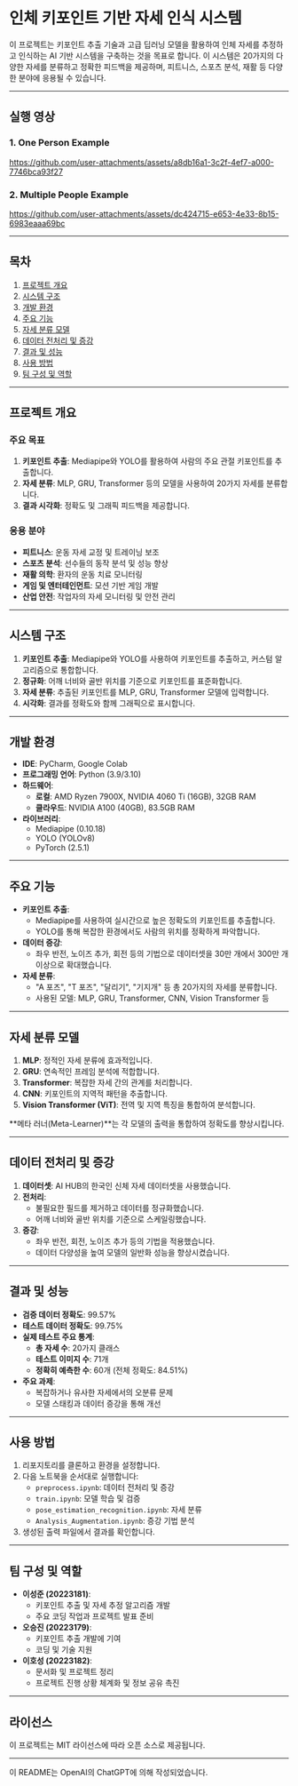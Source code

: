 # 인체 키포인트 기반 자세 인식 시스템

이 프로젝트는 키포인트 추출 기술과 고급 딥러닝 모델을 활용하여 인체 자세를 추정하고 인식하는 AI 기반 시스템을 구축하는 것을 목표로 합니다. 이 시스템은 20가지의 다양한 자세를 분류하고 정확한 피드백을 제공하며, 피트니스, 스포츠 분석, 재활 등 다양한 분야에 응용될 수 있습니다.

---

## 실행 영상

### 1. One Person Example
https://github.com/user-attachments/assets/a8db16a1-3c2f-4ef7-a000-7746bca93f27

### 2. Multiple People Example
https://github.com/user-attachments/assets/dc424715-e653-4e33-8b15-6983eaaa69bc

---



## 목차
1. [프로젝트 개요](#프로젝트-개요)
2. [시스템 구조](#시스템-구조)
3. [개발 환경](#개발-환경)
4. [주요 기능](#주요-기능)
5. [자세 분류 모델](#자세-분류-모델)
6. [데이터 전처리 및 증강](#데이터-전처리-및-증강)
7. [결과 및 성능](#결과-및-성능)
8. [사용 방법](#사용-방법)
9. [팀 구성 및 역할](#팀-구성-및-역할)

---

## 프로젝트 개요
### 주요 목표
1. **키포인트 추출**: Mediapipe와 YOLO를 활용하여 사람의 주요 관절 키포인트를 추출합니다.
2. **자세 분류**: MLP, GRU, Transformer 등의 모델을 사용하여 20가지 자세를 분류합니다.
3. **결과 시각화**: 정확도 및 그래픽 피드백을 제공합니다.

### 응용 분야
- **피트니스**: 운동 자세 교정 및 트레이닝 보조
- **스포츠 분석**: 선수들의 동작 분석 및 성능 향상
- **재활 의학**: 환자의 운동 치료 모니터링
- **게임 및 엔터테인먼트**: 모션 기반 게임 개발
- **산업 안전**: 작업자의 자세 모니터링 및 안전 관리

---

## 시스템 구조
1. **키포인트 추출**: Mediapipe와 YOLO를 사용하여 키포인트를 추출하고, 커스텀 알고리즘으로 통합합니다.
2. **정규화**: 어깨 너비와 골반 위치를 기준으로 키포인트를 표준화합니다.
3. **자세 분류**: 추출된 키포인트를 MLP, GRU, Transformer 모델에 입력합니다.
4. **시각화**: 결과를 정확도와 함께 그래픽으로 표시합니다.

---

## 개발 환경
- **IDE**: PyCharm, Google Colab
- **프로그래밍 언어**: Python (3.9/3.10)
- **하드웨어**:
  - **로컬**: AMD Ryzen 7900X, NVIDIA 4060 Ti (16GB), 32GB RAM
  - **클라우드**: NVIDIA A100 (40GB), 83.5GB RAM
- **라이브러리**:
  - Mediapipe (0.10.18)
  - YOLO (YOLOv8)
  - PyTorch (2.5.1)

---

## 주요 기능
- **키포인트 추출**:
  - Mediapipe를 사용하여 실시간으로 높은 정확도의 키포인트를 추출합니다.
  - YOLO를 통해 복잡한 환경에서도 사람의 위치를 정확하게 파악합니다.
- **데이터 증강**:
  - 좌우 반전, 노이즈 추가, 회전 등의 기법으로 데이터셋을 30만 개에서 300만 개 이상으로 확대했습니다.
- **자세 분류**:
  - "A 포즈", "T 포즈", "달리기", "기지개" 등 총 20가지의 자세를 분류합니다.
  - 사용된 모델: MLP, GRU, Transformer, CNN, Vision Transformer 등

---

## 자세 분류 모델
1. **MLP**: 정적인 자세 분류에 효과적입니다.
2. **GRU**: 연속적인 프레임 분석에 적합합니다.
3. **Transformer**: 복잡한 자세 간의 관계를 처리합니다.
4. **CNN**: 키포인트의 지역적 패턴을 추출합니다.
5. **Vision Transformer (ViT)**: 전역 및 지역 특징을 통합하여 분석합니다.

**메타 러너(Meta-Learner)**는 각 모델의 출력을 통합하여 정확도를 향상시킵니다.

---

## 데이터 전처리 및 증강
1. **데이터셋**: AI HUB의 한국인 신체 자세 데이터셋을 사용했습니다.
2. **전처리**:
   - 불필요한 필드를 제거하고 데이터를 정규화했습니다.
   - 어깨 너비와 골반 위치를 기준으로 스케일링했습니다.
3. **증강**:
   - 좌우 반전, 회전, 노이즈 추가 등의 기법을 적용했습니다.
   - 데이터 다양성을 높여 모델의 일반화 성능을 향상시켰습니다.

---

## 결과 및 성능
- **검증 데이터 정확도**: 99.57%
- **테스트 데이터 정확도**: 99.75%
- **실제 테스트 주요 통계**:
  - **총 자세 수**: 20가지 클래스
  - **테스트 이미지 수**: 71개
  - **정확히 예측한 수**: 60개 (전체 정확도: 84.51%)
- **주요 과제**:
  - 복잡하거나 유사한 자세에서의 오분류 문제
  - 모델 스태킹과 데이터 증강을 통해 개선

---

## 사용 방법
1. 리포지토리를 클론하고 환경을 설정합니다.
2. 다음 노트북을 순서대로 실행합니다:
   - `preprocess.ipynb`: 데이터 전처리 및 증강
   - `train.ipynb`: 모델 학습 및 검증
   - `pose_estimation_recognition.ipynb`: 자세 분류
   - `Analysis_Augmentation.ipynb`: 증강 기법 분석
3. 생성된 출력 파일에서 결과를 확인합니다.

---

## 팀 구성 및 역할
- **이성준 (20223181)**:
  - 키포인트 추출 및 자세 추정 알고리즘 개발
  - 주요 코딩 작업과 프로젝트 발표 준비
- **오승진 (20223179)**:
  - 키포인트 추출 개발에 기여
  - 코딩 및 기술 지원
- **이호성 (20223182)**:
  - 문서화 및 프로젝트 정리
  - 프로젝트 진행 상황 체계화 및 정보 공유 촉진

---

## 라이선스
이 프로젝트는 MIT 라이선스에 따라 오픈 소스로 제공됩니다.

---

이 README는 OpenAI의 ChatGPT에 의해 작성되었습니다.
